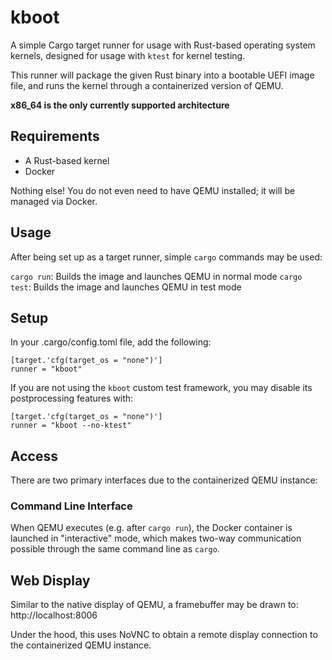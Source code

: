 # kboot

A simple Cargo target runner for usage with Rust-based operating system kernels, designed for usage with `ktest` for kernel testing.

This runner will package the given Rust binary into a bootable UEFI image file, and runs the kernel through a containerized version of QEMU. 

**x86_64 is the only currently supported architecture**

## Requirements
- A Rust-based kernel
- Docker

Nothing else! You do not even need to have QEMU installed; it will be managed via Docker.

## Usage

After being set up as a target runner, simple `cargo` commands may be used:

`cargo run`: Builds the image and launches QEMU in normal mode
`cargo test`: Builds the image and launches QEMU in test mode

## Setup

In your .cargo/config.toml file, add the following:

```
[target.'cfg(target_os = "none")']
runner = "kboot"
```

If you are not using the `kboot` custom test framework, you may disable its postprocessing features with:

```
[target.'cfg(target_os = "none")']
runner = "kboot --no-ktest"
```

## Access

There are two primary interfaces due to the containerized QEMU instance:

### Command Line Interface

When QEMU executes (e.g. after `cargo run`), the Docker container is launched in "interactive" mode, which makes two-way communication possible through the same command line as `cargo`.

## Web Display

Similar to the native display of QEMU, a framebuffer may be drawn to: http://localhost:8006

Under the hood, this uses NoVNC to obtain a remote display connection to the containerized QEMU instance.